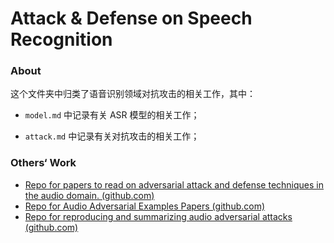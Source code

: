 # Attack & Defense on Speech Recognition

### About

这个文件夹中归类了语音识别领域对抗攻击的相关工作，其中：

- `model.md` 中记录有关 ASR 模型的相关工作；

- `attack.md` 中记录有关对抗攻击的相关工作；

### Others‘ Work

- [Repo for papers to read on adversarial attack and defense techniques in the audio domain. (github.com)](https://github.com/aminul-huq/Adversarial-Examples-For-Audio-Data)
- [Repo for Audio Adversarial Examples Papers (github.com)](https://github.com/yuekaizhang/Audio-Adversarial-Examples-Papers)
- [Repo for reproducing and summarizing audio adversarial attacks (github.com)](https://github.com/GaoJiqiang/adversarial_audio)